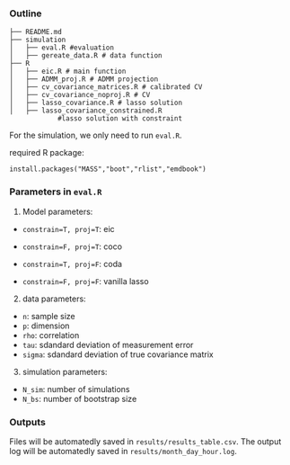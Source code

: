 ### Outline

```
├── README.md
├── simulation
│   ├── eval.R #evaluation
│   ├── gereate_data.R # data function
├── R
│   ├── eic.R # main function
│   ├── ADMM_proj.R # ADMM projection
│   ├── cv_covariance_matrices.R # calibrated CV
│   ├── cv_covariance_noproj.R # CV
│   ├── lasso_covariance.R # lasso solution
│   ├── lasso_covariance_constrained.R 
            #lasso solution with constraint
``````

For the simulation, we only need to run `eval.R`.

required R package:
```
install.packages("MASS","boot","rlist","emdbook")
```
### Parameters in `eval.R`

1. Model parameters:

- `constrain=T, proj=T`: eic

- `constrain=F, proj=T`: coco

- `constrain=T, proj=F`: coda

- `constrain=F, proj=F`: vanilla lasso

2. data parameters:
- `n`: sample size
- `p`: dimension
- `rho`: correlation
- `tau`: sdandard deviation of measurement error
- `sigma`: sdandard deviation of true covariance matrix


3. simulation parameters:
- `N_sim`: number of simulations
- `N_bs`: number of bootstrap size
  
### Outputs
Files will be automatedly saved in `results/results_table.csv`.
The output log will be automatedly saved in `results/month_day_hour.log`.